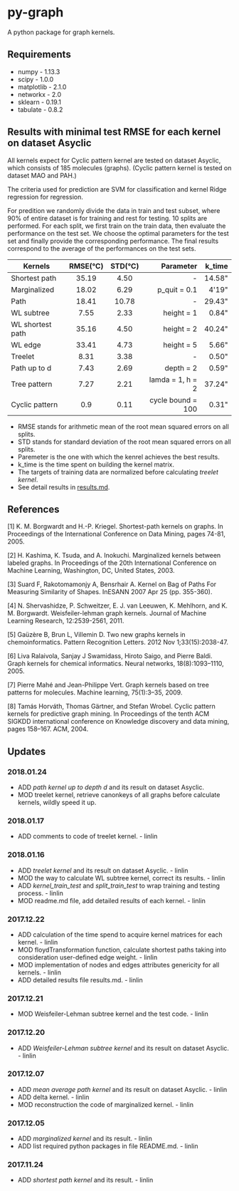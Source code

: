 # py-graph
A python package for graph kernels.

## Requirements

* numpy - 1.13.3
* scipy - 1.0.0
* matplotlib - 2.1.0
* networkx - 2.0
* sklearn - 0.19.1
* tabulate - 0.8.2

## Results with minimal test RMSE for each kernel on dataset Asyclic

All kernels expect for Cyclic pattern kernel are tested on dataset Asyclic, which consists of 185 molecules (graphs). (Cyclic pattern kernel is tested on dataset MAO and PAH.)

The criteria used for prediction are SVM for classification and kernel Ridge regression for regression.

For predition we randomly divide the data in train and test subset, where 90% of entire dataset is for training and rest for testing. 10 splits are performed. For each split, we first train on the train data, then evaluate the performance on the test set. We choose the optimal parameters for the test set and finally provide the corresponding performance. The final results correspond to the average of the performances on the test sets. 

| Kernels          | RMSE(℃) | STD(℃) |         Parameter | k_time |
|------------------|:-------:|:------:|------------------:|-------:|
| Shortest path    | 35.19   | 4.50   |                 - | 14.58" |
| Marginalized     | 18.02   | 6.29   |      p_quit = 0.1 |  4'19" |
| Path             | 18.41   | 10.78  |                 - | 29.43" |
| WL subtree       | 7.55    | 2.33   |        height = 1 |  0.84" |
| WL shortest path | 35.16   | 4.50   |        height = 2 | 40.24" |
| WL edge          | 33.41   | 4.73   |        height = 5 |  5.66" |
| Treelet          | 8.31    | 3.38   |                 - |  0.50" |
| Path up to d     | 7.43    | 2.69   |         depth = 2 |  0.59" |
| Tree pattern     | 7.27    | 2.21   |  lamda = 1, h = 2 | 37.24" |
| Cyclic pattern   | 0.9     | 0.11   | cycle bound = 100 |  0.31" |
* RMSE stands for arithmetic mean of the root mean squared errors on all splits.
* STD stands for standard deviation of the root mean squared errors on all splits.
* Paremeter is the one with which the kenrel achieves the best results.
* k_time is the time spent on building the kernel matrix.
* The targets of training data are normalized before calculating *treelet kernel*.
* See detail results in [results.md](pygraph/kernels/results.md).

## References
[1] K. M. Borgwardt and H.-P. Kriegel. Shortest-path kernels on graphs. In Proceedings of the International Conference on Data Mining, pages 74-81, 2005.

[2] H. Kashima, K. Tsuda, and A. Inokuchi. Marginalized kernels between labeled graphs. In Proceedings of the 20th International Conference on Machine Learning, Washington, DC, United States, 2003.

[3] Suard F, Rakotomamonjy A, Bensrhair A. Kernel on Bag of Paths For Measuring Similarity of Shapes. InESANN 2007 Apr 25 (pp. 355-360).

[4] N. Shervashidze, P. Schweitzer, E. J. van Leeuwen, K. Mehlhorn, and K. M. Borgwardt. Weisfeiler-lehman graph kernels. Journal of Machine Learning Research, 12:2539-2561, 2011.

[5] Gaüzère B, Brun L, Villemin D. Two new graphs kernels in chemoinformatics. Pattern Recognition Letters. 2012 Nov 1;33(15):2038-47.

[6] Liva Ralaivola, Sanjay J Swamidass, Hiroto Saigo, and Pierre Baldi. Graph kernels for chemical informatics. Neural networks, 18(8):1093–1110, 2005.

[7] Pierre Mahé and Jean-Philippe Vert. Graph kernels based on tree patterns for molecules. Machine learning, 75(1):3–35, 2009.

[8] Tamás Horváth, Thomas Gärtner, and Stefan Wrobel. Cyclic pattern kernels for predictive graph mining. In Proceedings of the tenth ACM SIGKDD international conference on Knowledge discovery and data mining, pages 158–167. ACM, 2004.

## Updates
### 2018.01.24
* ADD *path kernel up to depth d* and its result on dataset Asyclic.
* MOD treelet kernel, retrieve canonkeys of all graphs before calculate kernels, wildly speed it up.
### 2018.01.17
* ADD comments to code of treelet kernel. - linlin
### 2018.01.16
* ADD *treelet kernel* and its result on dataset Asyclic. - linlin
* MOD the way to calculate WL subtree kernel, correct its results. - linlin
* ADD *kernel_train_test* and *split_train_test* to wrap training and testing process. - linlin
* MOD readme.md file, add detailed results of each kernel. - linlin
### 2017.12.22
* ADD calculation of the time spend to acquire kernel matrices for each kernel. - linlin
* MOD floydTransformation function, calculate shortest paths taking into consideration user-defined edge weight. - linlin
* MOD implementation of nodes and edges attributes genericity for all kernels. - linlin
* ADD detailed results file results.md. - linlin
### 2017.12.21
* MOD Weisfeiler-Lehman subtree kernel and the test code. - linlin
### 2017.12.20
* ADD *Weisfeiler-Lehman subtree kernel* and its result on dataset Asyclic. - linlin
### 2017.12.07
* ADD *mean average path kernel* and its result on dataset Asyclic. - linlin
* ADD delta kernel. - linlin
* MOD reconstruction the code of marginalized kernel. - linlin
### 2017.12.05
* ADD *marginalized kernel* and its result. - linlin
* ADD list required python packages in file README.md. - linlin
### 2017.11.24
* ADD *shortest path kernel* and its result. - linlin
